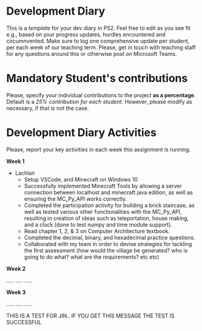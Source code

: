 # Development Diary
This is a *template* for your dev diary in PS2.
Feel free to edit as you see fit e.g., based on your progress updates, hurdles encountered and circumnvented.
Make sure to log one comprehensive update per student, per each week of our teaching term.
Please, get in touch with teaching staff for any questions around this or otherwise post on Microsoft Teams.

# Mandatory Student's contributions
Please, specify your individual contributions to the project **as a percentage**. 
Default is a *25% contribution for each student*. However, please modify as necessary, if that is not the case.

# Development Diary Activities
Please, report your key activities in each week this assignment is running.  

**Week 1**
* Lachlan
    * Setup VSCode, and Minecraft on Windows 10
    * Successfully implemented Minecraft Tools by allowing a server connection between localhost and minecraft java edition, as well as ensuring the MC_Py_API works correctly.
    * Completed the participation activity for building a brick staircase, as well as tested various other functionalities with the MC_Py_API, resulting in creation of ideas such as teleportation, house making, and a clock (done to test numpy and time module support).
    * Read chapter 1, 2, & 3 on Computer Architecture textbook.
    * Completed the decimal, binary, and hexadecimal practice questions.
    * Collaborated with my team in order to devise strategies for tackling the first assessment (how would the village be generated? who is going to do what? what are the requirements? etc etc)

**Week 2**

.....
.....
.....

**Week 3**

.....
.....
.....



THIS IS A TEST FOR JIN.. IF YOU GET THIS MESSAGE THE TEST IS SUCCESSFUL

